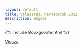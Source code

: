 ```yaml
---
layout: default
title: Választási névjegyzék 2022
description: Bögöte
---
```


{% include Booxgooxte.html %}

[Vissza](./)